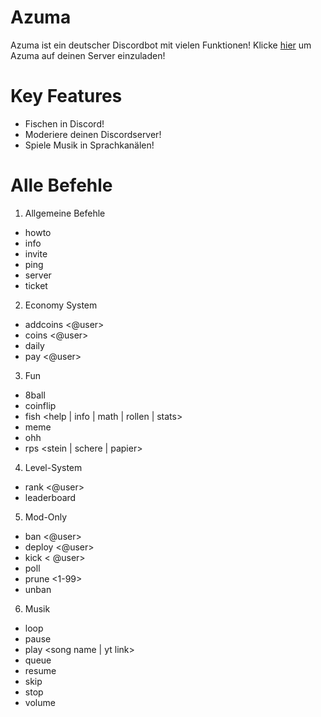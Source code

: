 # Azuma
Azuma ist ein deutscher Discordbot mit vielen Funktionen! Klicke [hier](https://discord.com/oauth2/authorize?client_id=772508572647030796&permissions=3156038&scope=bot) um Azuma auf deinen Server einzuladen!

# Key Features
- Fischen in Discord!
- Moderiere deinen Discordserver!
- Spiele Musik in Sprachkanälen!

# Alle Befehle
1. Allgemeine Befehle
 - howto
 - info
 - invite
 - ping
 - server
 - ticket
2. Economy System
 - addcoins <@user> <amount>
 - coins <@user>
 - daily
 - pay <@user> <amount>
3. Fun
 - 8ball <question>
 - coinflip
 - fish <help | info | math | rollen | stats> 
 - meme
 - ohh
 - rps <stein | schere | papier>
4. Level-System
 - rank <@user>
 - leaderboard

5. Mod-Only
 - ban <@user>
 - deploy <@user> <common> <uncommon> <rare> <garbage>
 - kick < @user>
 - poll
 - prune <1-99>
 - unban <user id>
6. Musik
 - loop
 - pause
 - play <song name | yt link>
 - queue
 - resume
 - skip
 - stop
 - volume <number>

